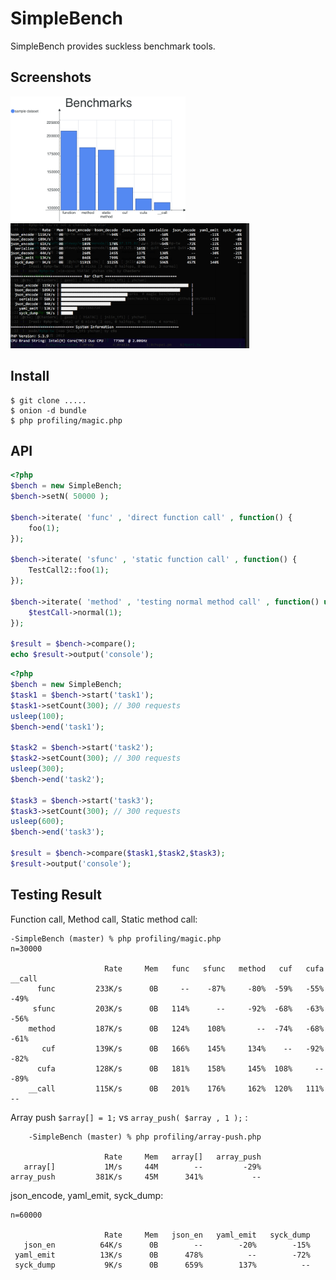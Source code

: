 SimpleBench
===========

SimpleBench provides suckless benchmark tools.

## Screenshots

<a href="https://github.com/c9s/SimpleBench/raw/master/static/bar_chart.png">
<img height="200" src="https://github.com/c9s/SimpleBench/raw/master/static/bar_chart.png"/>
</a>

<a href="https://github.com/c9s/SimpleBench/raw/master/static/console.png">
<img height="200" src="https://github.com/c9s/SimpleBench/raw/master/static/console.png"/>
</a>

## Install

    $ git clone .....
    $ onion -d bundle
    $ php profiling/magic.php


## API

```php
<?php
$bench = new SimpleBench;
$bench->setN( 50000 );

$bench->iterate( 'func' , 'direct function call' , function() {
    foo(1);
});

$bench->iterate( 'sfunc' , 'static function call' , function() {
    TestCall2::foo(1);
});

$bench->iterate( 'method' , 'testing normal method call' , function() use ($testCall) {
    $testCall->normal(1);
});

$result = $bench->compare();
echo $result->output('console');
```


```php
<?php
$bench = new SimpleBench;
$task1 = $bench->start('task1');
$task1->setCount(300); // 300 requests
usleep(100);
$bench->end('task1');

$task2 = $bench->start('task2');
$task2->setCount(300); // 300 requests
usleep(300);
$bench->end('task2');

$task3 = $bench->start('task3');
$task3->setCount(300); // 300 requests
usleep(600);
$bench->end('task3');

$result = $bench->compare($task1,$task2,$task3);
$result->output('console');
```



## Testing Result

Function call, Method call, Static method call:

    -SimpleBench (master) % php profiling/magic.php
    n=30000
    
                         Rate     Mem   func   sfunc   method   cuf   cufa   __call
          func         233K/s      0B     --    -87%     -80%  -59%   -55%     -49%
         sfunc         203K/s      0B   114%      --     -92%  -68%   -63%     -56%
        method         187K/s      0B   124%    108%       --  -74%   -68%     -61%
           cuf         139K/s      0B   166%    145%     134%    --   -92%     -82%
          cufa         128K/s      0B   181%    158%     145%  108%     --     -89%
        __call         115K/s      0B   201%    176%     162%  120%   111%       --
    

Array push `$array[] = 1;` vs `array_push( $array , 1 );` :

        -SimpleBench (master) % php profiling/array-push.php 
    
                         Rate     Mem   array[]   array_push
       array[]           1M/s     44M        --         -29%
    array_push         381K/s     45M      341%           --
    

json\_encode, yaml\_emit, syck\_dump:

    n=60000
    
                         Rate     Mem   json_en   yaml_emit   syck_dump
       json_en          64K/s      0B        --        -20%        -15%
     yaml_emit          13K/s      0B      478%          --        -72%
     syck_dump           9K/s      0B      659%        137%          --
